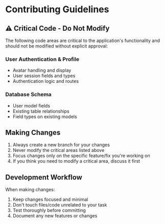 # Contributing Guidelines

## ⚠️ Critical Code - Do Not Modify

The following code areas are critical to the application's functionality and should not be modified without explicit approval:

### User Authentication & Profile

- Avatar handling and display
- User session fields and types
- Authentication logic and routes

### Database Schema

- User model fields
- Existing table relationships
- Field types on existing models

## Making Changes

1. Always create a new branch for your changes
2. Never modify the critical areas listed above
3. Focus changes only on the specific feature/fix you're working on
4. If you think you need to modify a critical area, discuss it first

## Development Workflow

When making changes:

1. Keep changes focused and minimal
2. Don't touch files/code unrelated to your task
3. Test thoroughly before committing
4. Document any new features or changes
